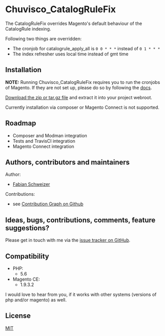 # Chuvisco_CatalogRuleFix
The CatalogRuleFix overrides Magento's default behaviour of the CatalogRule indexing.

Following two things are overridden:
- The cronjob for catalogrule_apply_all is `0 0 * * *` instead of `0 1 * * *`
- The index refresher uses local time instead of gmt time

## Installation
**NOTE:** Running Chuvisco_CatalogRuleFix requires you to run the cronjobs of Magento. If they are not set up, please 
do so by following the [docs](http://devdocs.magento.com/guides/m1x/install/installing_install.html#install-cron).

[Download the zip or tar.gz file](https://github.com/Chuvisco88/Chuvisco_CatalogRuleFix/releases) and extract it into your project webroot.
 
 Currently installation via composer or Magento Connect is not supported.

## Roadmap
- Composer and Modman integration
- Tests and TravisCI integration
- Magento Connect integration

## Authors, contributors and maintainers
Author:
- [Fabian Schweizer](https://twitter.com/chuvisco88)

Contributions:
- see [Contribution Graph on Github](https://github.com/Chuvisco88/Chuvisco_CatalogRuleFix/graphs/contributors)

## Ideas, bugs, contributions, comments, feature suggestions?

Please get in touch with me via the [issue tracker on GitHub](https://github.com/Chuvisco88/Chuvisco_CatalogRuleFix/issues).

## Compatibility
- PHP:
    - 5.6
- Magento CE:
    - 1.9.3.2

I would love to hear from you, if it works with other systems (versions of php and/or magento) as well.

## License
[MIT](LICENSE)